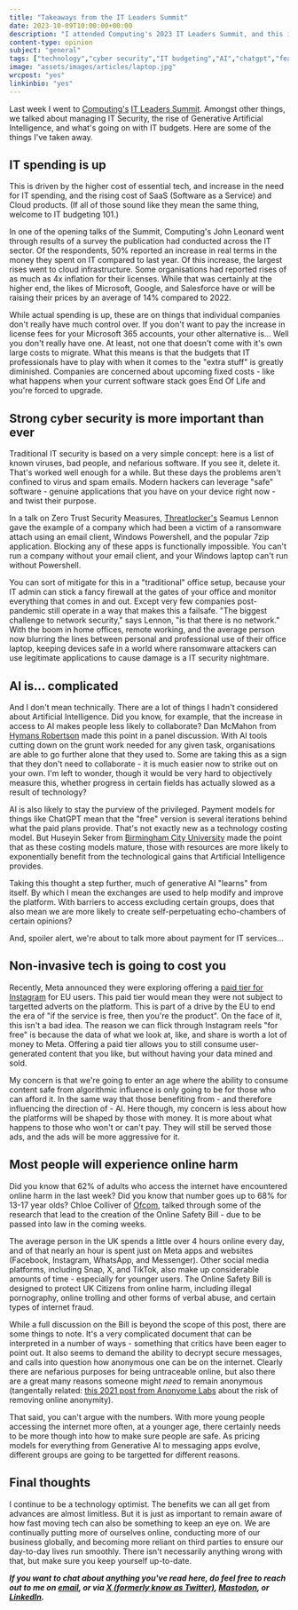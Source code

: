 ```yaml
---
title: "Takeaways from the IT Leaders Summit"
date: 2023-10-09T10:00:00+00:00
description: "I attended Computing's 2023 IT Leaders Summit, and this is what I've come away thinking about."
content-type: opinion
subject: "general"
tags: ["technology","cyber security","IT budgeting","AI","chatgpt","featured"]
image: "assets/images/articles/laptop.jpg"
wrcpost: "yes"
linkinbio: "yes"
---
```


Last week I went to [Computing's](https://www.computing.co.uk/) [IT Leaders Summit](https://event.computing.co.uk/itleaderssummit2023/en/page/home). Amongst other things, we talked about managing IT Security, the rise of Generative Artificial Intelligence, and what's going on with IT budgets. Here are some of the things I've taken away.

## IT spending is up

This is driven by the higher cost of essential tech, and increase in the need for IT spending, and the rising cost of SaaS (Software as a Service) and Cloud products. (If all of those sound like they mean the same thing, welcome to IT budgeting 101.)

In one of the opening talks of the Summit, Computing's John Leonard went through results of a survey the publication had conducted across the IT sector. Of the respondents, 50% reported an increase in real terms in the money they spent on IT compared to last year. Of this increase, the largest rises went to cloud infrastructure. Some organisations had reported rises of as much as 4x inflation for their licenses. While that was certainly at the higher end, the likes of Microsoft, Google, and Salesforce have or will be raising their prices by an average of 14% compared to 2022.

While actual spending is up, these are on things that individual companies don't really have much control over. If you don't want to pay the increase in license fees for your Microsoft 365 accounts, your other alternative is... Well you don't really have one. At least, not one that doesn't come with it's own large costs to migrate. What this means is that the budgets that IT professionals have to play with when it comes to the "extra stuff" is greatly diminished. Companies are concerned about upcoming fixed costs - like what happens when your current software stack goes End Of Life and you're forced to upgrade.

## Strong cyber security is more important than ever

Traditional IT security is based on a very simple concept: here is a list of known viruses, bad people, and nefarious software. If you see it, delete it. That's worked well enough for a while. But these days the problems aren't confined to virus and spam emails. Modern hackers can leverage "safe" software - genuine applications that you have on your device right now - and twist their purpose.

In a talk on Zero Trust Security Measures, [Threatlocker's](https://www.threatlocker.com/) Seamus Lennon gave the example of a company which had been a victim of a ransomware attach using an email client, Windows Powershell, and the popular 7zip application. Blocking any of these apps is functionally impossible. You can't run a company without your email client, and your Windows laptop can't run without Powershell.

You can sort of mitigate for this in a "traditional" office setup, because your IT admin can stick a fancy firewall at the gates of your office and monitor everything that comes in and out. Except very few companies post-pandemic still operate in a way that makes this a failsafe. "The biggest challenge to network security," says Lennon, "is that there is no network." With the boom in home offices, remote working, and the average person now blurring the lines between personal and professional use of their office laptop, keeping devices safe in a world where ransomware attackers can use legitimate applications to cause damage is a IT security nightmare.

## AI is... complicated

And I don't mean technically. There are a lot of things I hadn't considered about Artificial Intelligence. Did you know, for example, that the increase in access to AI makes people less likely to collaborate? Dan McMahon from [Hymans Robertson](https://www.hymans.co.uk/) made this point in a panel discussion. With AI tools cutting down on the grunt work needed for any given task, organisations are able to go further alone that they used to. Some are taking this as a sign that they don't need to collaborate - it is much easier now to strike out on your own. I'm left to wonder, though it would be very hard to objectively measure this, whether progress in certain fields has actually slowed as a result of technology?

AI is also likely to stay the purview of the privileged. Payment models for things like ChatGPT mean that the "free" version is several iterations behind what the paid plans provide. That's not exactly new as a technology costing model. But Huseyin Seker from [Birmingham City University](https://www.bcu.ac.uk/) made the point that as these costing models mature, those with resources are more likely to exponentially benefit from the technological gains that Artificial Intelligence provides. 

Taking this thought a step further, much of generative AI "learns" from itself. By which I mean the exchanges are used to help modify and improve the platform. With barriers to access excluding certain groups, does that also mean we are more likely to create self-perpetuating echo-chambers of certain opinions? 

And, spoiler alert, we're about to talk more about payment for IT services...

## Non-invasive tech is going to cost you

Recently, Meta announced they were exploring offering a [paid tier for Instagram](https://www.theguardian.com/technology/2023/oct/03/facebook-instagram-charge-ad-free-eu-meta-mobile-desktop) for EU users. This paid tier would mean they were not subject to targetted adverts on the platform. This is part of a drive by the EU to end the era of "if the service is free, then you're the product". On the face of it, this isn't a bad idea. The reason we can flick through Instagram reels "for free" is because the data of what we look at, like, and share is worth a lot of money to Meta. Offering a paid tier allows you to still consume user-generated content that you like, but without having your data mined and sold.

My concern is that we're going to enter an age where the ability to consume content safe from algorithmic influence is only going to be for those who can afford it. In the same way that those benefiting from - and therefore influencing the direction of - AI. Here though, my concern is less about how the platforms will be shaped by those with money. It is more about what happens to those who won't or can't pay. They will still be served those ads, and the ads will be more aggressive for it.

## Most people will experience online harm

Did you know that 62% of adults who access the internet have encountered online harm in the last week? Did you know that number goes up to 68% for 13-17 year olds? Chloe Colliver of [Ofcom](https://www.ofcom.org.uk/home), talked through some of the research that lead to the creation of the Online Safety Bill - due to be passed into law in the coming weeks.

The average person in the UK spends a little over 4 hours online every day, and of that nearly an hour is spent just on Meta apps and websites (Facebook, Instagram, WhatsApp, and Messenger). Other social media platforms, including Snap, X, and TikTok, also make up considerable amounts of time - especially for younger users. The Online Safety Bill is designed to protect UK Citizens from online harm, including illegal pornography, online trolling and other forms of verbal abuse, and certain types of internet fraud.

While a full discussion on the Bill is beyond the scope of this post, there are some things to note. It's a very complicated document that can be interpreted in a number of ways - something that critics have been eager to point out. It also seems to demand the ability to decrypt secure messages, and calls into question how anonymous one can be on the internet. Clearly there are nefarious purposes for being untraceable online, but also there are a great many reasons someone might *need* to remain anonymous (tangentally related: [this 2021 post from Anonyome Labs](https://anonyome.com/2021/04/removing-anonymity-online-would-risk-the-most-vulnerable-users/) about the risk of removing online anonymity).

That said, you can't argue with the numbers. With more young people accessing the internet more often, at a younger age, there certainly needs to be more though into how to make sure people are safe. As pricing models for everything from Generative AI to messaging apps evolve, different groups are going to be targetted for different reasons.

## Final thoughts

I continue to be a technology optimist. The benefits we can all get from advances are almost limitless. But it is just as important to remain aware of how fast moving tech can also be something to keep an eye on. We are continually putting more of ourselves online, conducting more of our business globally, and becoming more reliant on third parties to ensure our day-to-day lives run smoothly. There isn't necessarily anything wrong with that, but make sure you keep yourself up-to-date.

***If you want to chat about anything you've read here, do feel free to reach out to me on [email](mailto:will@willrc.co.uk), or via [X (formerly know as Twitter)](https://twitter.com/willranjhill), [Mastodon](https://fosstodon.org/@willrc), or [LinkedIn](https://www.linkedin.com/in/willranjanchurchill/).***